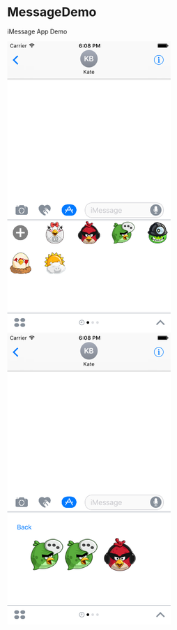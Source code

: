 # MessageDemo
iMessage App Demo

![image](https://github.com/fisherlee/MessageDemo/blob/master/screenShot1.png)
![image](https://github.com/fisherlee/MessageDemo/blob/master/screenShot2.png)
